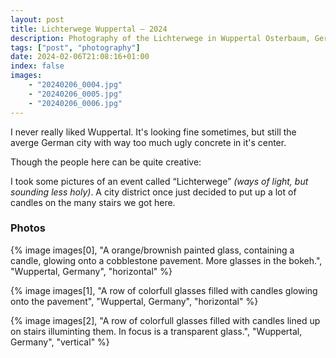 ```yaml
---
layout: post
title: Lichterwege Wuppertal – 2024
description: Photography of the Lichterwege in Wuppertal Osterbaum, Germany.
tags: ["post", "photography"]
date: 2024-02-06T21:08:16+01:00
index: false
images:
    - "20240206_0004.jpg"
    - "20240206_0005.jpg"
    - "20240206_0006.jpg"
---
```

I never really liked Wuppertal. It's looking fine sometimes, but still the averge German city with way too much ugly concrete in it's center.

Though the people here can be quite creative:

I took some pictures of an event called “Lichterwege” *(ways of light, but sounding less holy)*. A city district once just decided to put up a lot of candles on the many stairs we got here.

### Photos

{% image images[0], "A orange/brownish painted glass, containing a candle, glowing onto a cobblestone pavement. More glasses in the bokeh.", "Wuppertal, Germany", "horizontal" %}

{% image images[1], "A row of colorfull glasses filled with candles glowing onto the pavement", "Wuppertal, Germany", "horizontal" %}

{% image images[2], "A row of colorfull glasses filled with candles lined up on stairs illuminting them. In focus is a transparent glass.", "Wuppertal, Germany", "vertical" %}
